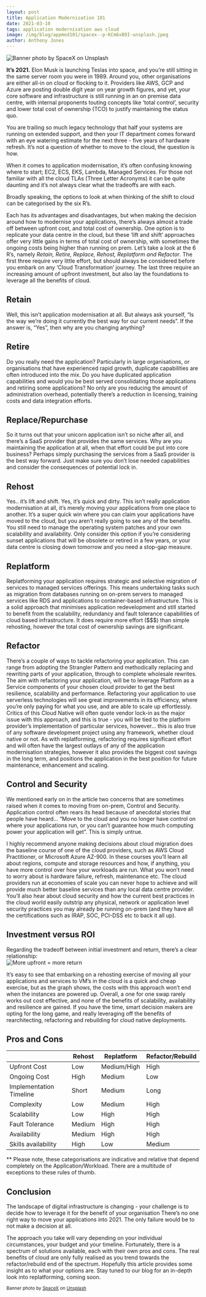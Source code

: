 ```yaml
---
layout: post
title: Application Modernisation 101
date: 2021-03-10
tags: application modernisation aws cloud
image: /img/blog/appmod101/spacex--p-KCm6xB9I-unsplash.jpeg
author: Anthony Jones
---
```


![Banner photo by SpaceX on Unsplash](/img/blog/appmod101/spacex--p-KCm6xB9I-unsplash.jpeg)

**It’s 2021.** Elon Musk is launching Teslas into space, and you’re still sitting in the same  server room you were in 1989. Around you, other organisations are either all-in on cloud or flocking to it. Providers like AWS, GCP and Azure are posting double digit year on year growth figures, and yet, your core software and infrastructure is still running in an on premise data centre, with internal proponents touting concepts like ‘total control’, security and lower total cost of ownership (TCO) to justify maintaining the status quo. 

You are trailing so much legacy technology that half your systems are running on extended support, and then your IT department comes forward with an eye watering estimate for the next three - five years of hardware refresh. It’s not a question of whether to move to the cloud, the question is how.

When it comes to application modernisation, it’s often confusing knowing where to start; EC2, ECS, EKS, Lambda, Managed Services. For those not familiar with all the cloud TLAs (Three Letter Acronyms) it can be quite daunting and it’s not always clear what the tradeoffs are with each.

Broadly speaking, the options to look at when thinking of the shift to cloud can be categorised by the six R’s. 

Each has its advantages and disadvantages, but when making the decision around how to modernise your applications, there’s always almost a trade off between upfront cost, and total cost of ownership. One option is to replicate your data centre in the cloud, but these ‘lift and shift’ approaches offer very little gains in terms of total cost of ownership, with sometimes the ongoing costs being higher than running on prem. Let’s take a look at the 6 R’s, namely *Retain, Retire, Replace, Rehost, Replatform and Refactor*. The first three require very little effort, but should always be considered before you embark on any ‘Cloud Transformation’ journey. The last three require an increasing amount of upfront investment, but also lay the foundations to leverage all the benefits of cloud.

## Retain
Well, this isn’t application modernisation at all. But always ask yourself, “Is the way we’re doing it currently the best way for our current needs”. If the answer is, “Yes”, then why are you changing anything?

## Retire
Do you really need the application? Particularly in large organisations, or organisations that have experienced rapid growth, duplicate capabilities are often introduced into the mix. Do you have duplicated application capabilities and would you be best served consolidating those applications and retiring some applications? No only are you reducing the amount of administration overhead, potentially there’s a reduction in licensing, training costs and data integration efforts.

## Replace/Repurchase
So it turns out that your unicorn application isn’t so niche after all, and there’s a SaaS provider that provides the same services. Why are you maintaining the application at all, when that effort could be put into core business? Perhaps simply purchasing the services from a SaaS provider is the best way forward. Just make sure you don’t lose needed capabilities and consider the consequences of potential lock in. 

## Rehost
Yes.. it’s lift and shift. Yes, it’s quick and dirty. This isn’t really application modernisation at all, it’s merely moving your applications from one place to another. It’s a super quick win where you can claim your applications have moved to the cloud, but you aren’t really going to see any of the benefits. You still need to manage the operating system patches and your own scalability and availability. Only consider this option if you’re considering sunset applications that will be obsolete or retired in a few years, or your data centre is closing down tomorrow and you need a stop-gap measure.

## Replatform
Replatforming your application requires strategic and selective migration of services to managed services offerings. This means undertaking tasks such as migration from databases running on on-prem servers to managed services like RDS and applications to container-based infrastructure. This is a solid approach that minimises application redevelopment and still started to benefit from the scalability, redundancy and fault tolerance capabilities of cloud based infrastructure. It does require more effort ($$$) than simple rehosting, however the total cost of ownership savings are significant.

## Refactor
There’s a couple of ways to tackle refactoring your application. This can range from adopting the Strangler Pattern and methodically replacing and rewriting parts of your application, through to complete wholesale rewrites. The aim with refactoring your application, will be to leverage Platform as a Service components of your chosen cloud provider to get the best resilience, scalability and performance. Refactoring your application to use serverless technologies will see great improvements in its efficiency, where you’re only paying for what you use, and are able to scale up effortlessly. Critics of this Cloud Native will often quote vendor lock-in as the major issue with this approach, and this is true - you will be tied to the platform provider’s implementation of particular services, however… this is also true of any software development project using any framework, whether cloud native or not. As with replatforming, refactoring requires significant effort and will often have the largest outlays of any of the application modernisation strategies, however it also provides the biggest cost savings in the long term, and positions the application in the best position for future maintenance, enhancement and scaling.

## Control and Security
We mentioned early on in the article two concerns that are sometimes raised when it comes to moving from on-prem, Control and Security. Application control often rears its head because of anecdotal stories that people have heard… “Move to the cloud and you no longer have control on where your applications run, or you can’t guarantee how much computing power your application will get”. This is simply untrue. 

I highly recommend anyone making decisions about cloud migration does the baseline course of one of the cloud providers, such as AWS Cloud Practitioner, or Microsoft Azure AZ-900. In these courses you’ll learn all about regions, compute and storage resources and how, if anything, you have more control over how your workloads are run. What you won’t need to worry about is hardware failure, refresh, maintenance etc. The cloud providers run at economies of scale you can never hope to achieve and will provide much better baseline services than any local data centre provider. You’ll also hear about cloud security and how the current best practices in the cloud world easily outstrip any physical, network or application level security practices you may already be running on-prem (and they have all the certifications such as IRAP, SOC, PCI-DSS etc to back it all up).

## Investment versus ROI
Regarding the tradeoff between initial investment and return, there’s a clear relationship:  
![More upfront = more return](/img/blog/appmod101/roi-graph.png)

It’s easy to see that embarking on a rehosting exercise of moving all your applications and services to VM’s in the cloud is a quick and cheap exercise, but as the graph shows, the costs with this approach won’t end when the instances are powered up. Overall, a one for one swap rarely works out cost effective, and none of the benefits of scalability, availability and resilience are gained. If you have the time, smart decision makers are opting for the long game, and really leveraging off the benefits of rearchitecting, refactoring and rebuilding for cloud native deployments.

## Pros and Cons



|                       |Rehost|Replatform|Refactor/Rebuild|
|-----------------------|------|----------|----------------|
|Upfront Cost|Low|Medium/High|High|
|Ongoing Cost|High|Medium|Low|
|Implementation Timeline|Short|Medium|Long|
|Complexity|Low|Medium|High|
|Scalability|Low|High|High|
|Fault Tolerance|Medium|High|High|
|Availability|Medium|High|High|
|Skills availability|High|Low|Medium|

** Please note, these categorisations are indicative and relative that depend completely on the Application/Workload. There are a multitude of exceptions to these rules of thumb.

## Conclusion
The landscape of digital infrastructure is changing - your challenge is to decide how to leverage it for the benefit of your organisation There’s no one right way to move your applications into 2021. The only failure would be to not make a decision at all. 

The approach you take will vary depending on your individual circumstances, your budget and your timeline. Fortunately, there is a spectrum of solutions available, each with their own pros and cons. The real benefits of cloud are only fully realised as you trend towards the refactor/rebuild end of the spectrum. Hopefully this article provides some insight as to what your options are. Stay tuned to our blog for an in-depth look into replatforming, coming soon.
 

<sup><span>Banner photo by <a href="https://unsplash.com/@spacex?utm_source=unsplash&utm_medium=referral&utm_content=creditCopyText">SpaceX</a> on <a href="/s/photos/launch?utm_source=unsplash&utm_medium=referral&utm_content=creditCopyText">Unsplash</a></span></sup>